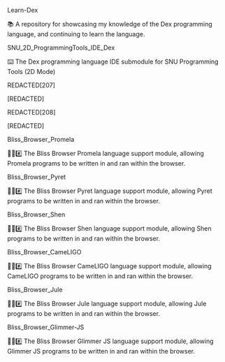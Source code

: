 
Learn-Dex

📚️ A repository for showcasing my knowledge of the Dex programming language, and continuing to learn the language. 

SNU_2D_ProgrammingTools_IDE_Dex

⌨️ The Dex programming language IDE submodule for SNU Programming Tools (2D Mode)

REDACTED[207]

[REDACTED]

REDACTED[208]

[REDACTED]

Bliss_Browser_Promela

🌳️🌐️#️⃣️ The Bliss Browser Promela language support module, allowing Promela programs to be written in and ran within the browser.

Bliss_Browser_Pyret

🌳️🌐️#️⃣️ The Bliss Browser Pyret language support module, allowing Pyret programs to be written in and ran within the browser.

Bliss_Browser_Shen

🌳️🌐️#️⃣️ The Bliss Browser Shen language support module, allowing Shen programs to be written in and ran within the browser.

Bliss_Browser_CameLIGO

🌳️🌐️#️⃣️ The Bliss Browser CameLIGO language support module, allowing CameLIGO programs to be written in and ran within the browser.

Bliss_Browser_Jule

🌳️🌐️#️⃣️ The Bliss Browser Jule language support module, allowing Jule programs to be written in and ran within the browser.

Bliss_Browser_Glimmer-JS

🌳️🌐️#️⃣️ The Bliss Browser Glimmer JS language support module, allowing Glimmer JS programs to be written in and ran within the browser.

